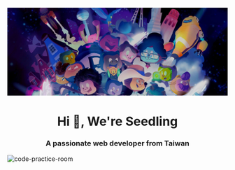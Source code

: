 ![github](https://github.com/Code-Practice-Room/.github/blob/main/profile/github.jpeg)
<h1 align="center">Hi 👋, We're Seedling</h1>
<h3 align="center">A passionate web developer from Taiwan</h3>

<p align="left"> <img src="https://komarev.com/ghpvc/?username=code-practice-room&label=Profile%20views&color=0e75b6&style=flat" alt="code-practice-room" /> </p>
